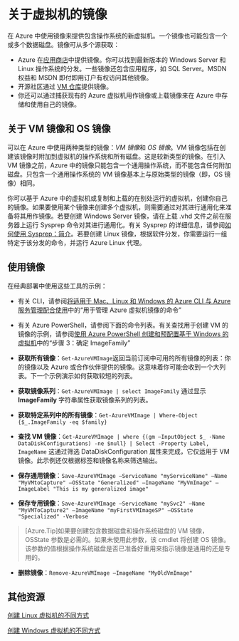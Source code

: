 <properties
	pageTitle="关于虚拟机的镜像"
	description="了解镜像如何用于 Azure 中的虚拟机。"
	services="virtual-machines"
	documentationCenter=""
	authors="cynthn"
	manager="timlt"
	editor="tysonn"
	tags="azure-service-management"/>

<tags
	ms.service="virtual-machines"
	ms.date="08/13/2015"
	wacn.date="11/12/2015"/>

# 关于虚拟机的镜像

在 Azure 中使用镜像来提供包含操作系统的新虚拟机。一个镜像也可能包含一个或多个数据磁盘。镜像可从多个源获取：

-	Azure 在[应用商店](http://azure.microsoft.com/gallery/virtual-machines/)中提供镜像。你可以找到最新版本的 Windows Server 和 Linux 操作系统的分发。一些镜像还包含应用程序，如 SQL Server。MSDN 权益和 MSDN 即付即用订户有权访问其他镜像。
-	开源社区通过 [VM 仓库](http://vmdepot.msopentech.com/List/Index)提供镜像。
-	你还可以通过捕获现有的 Azure 虚拟机用作镜像或上载镜像来在 Azure 中存储和使用自己的镜像。

## 关于 VM 镜像和 OS 镜像

可以在 Azure 中使用两种类型的镜像：*VM 镜像*和 *OS 镜像*。VM 镜像包括在创建该镜像时附加到虚拟机的操作系统和所有磁盘。这是较新类型的镜像。在引入 VM 镜像之前，Azure 中的镜像只能包含一个通用操作系统，而不能包含任何附加磁盘。只包含一个通用操作系统的 VM 镜像基本上与原始类型的镜像（即，OS 镜像）相同。

你可以基于 Azure 中的虚拟机或复制和上载的在别处运行的虚拟机，创建你自己的镜像。如果要使用某个镜像来创建多个虚拟机，则需要通过对其进行通用化来准备将其用作镜像。若要创建 Windows Server 镜像，请在上载 .vhd 文件之前在服务器上运行 Sysprep 命令对其进行通用化。有关 Sysprep 的详细信息，请参阅[如何使用 Sysprep：简介](http://go.microsoft.com/fwlink/p/?LinkId=392030)。若要创建 Linux 镜像，根据软件分发，你需要运行一组特定于该分发的命令，并运行 Azure Linux 代理。

## 使用镜像

在经典部署中使用这些工具的示例：

- 有关 CLI，请参阅[将适用于 Mac、Linux 和 Windows 的 Azure CLI 与 Azure 服务管理配合使用](/documentation/articles/virtual-machines-command-line-tools)中的“用于管理 Azure 虚拟机镜像的命令”
- 有关 Azure PowerShell，请参阅下面的命令列表。有关查找用于创建 VM 的镜像的示例，请参阅[使用 Azure PowerShell 创建和预配置基于 Windows 的虚拟机](/documentation/articles/virtual-machines-ps-create-preconfigure-windows-vms)中的“步骤 3：确定 ImageFamily”

-	**获取所有镜像**：`Get-AzureVMImage`返回当前订阅中可用的所有镜像的列表：你的镜像以及 Azure 或合作伙伴提供的镜像。这意味着你可能会收到一个大列表。下一个示例演示如何获取较短的列表。
-	**获取镜像系列**：`Get-AzureVMImage | select ImageFamily` 通过显示 **ImageFamily** 字符串属性获取镜像系列的列表。
-	**获取特定系列中的所有镜像**：`Get-AzureVMImage | Where-Object {$_.ImageFamily -eq $family}`
-	**查找 VM 镜像**：`Get-AzureVMImage | where {(gm –InputObject $_ -Name DataDiskConfigurations) -ne $null} | Select -Property Label, ImageName` 这通过筛选 DataDiskConfiguration 属性来完成，它仅适用于 VM 镜像。此示例还仅根据标签和镜像名称来筛选输出。
-	**保存通用镜像**：`Save-AzureVMImage –ServiceName "myServiceName" –Name "MyVMtoCapture" –OSState "Generalized" –ImageName "MyVmImage" –ImageLabel "This is my generalized image"`
-	**保存专用镜像**：`Save-AzureVMImage –ServiceName "mySvc2" –Name "MyVMToCapture2" –ImageName "myFirstVMImageSP" –OSState "Specialized" -Verbose`
>[Azure.Tip]如果要创建包含数据磁盘和操作系统磁盘的 VM 镜像，OSState 参数是必需的。如果未使用此参数，该 cmdlet 将创建 OS 镜像。该参数的值根据操作系统磁盘是否已准备好重用来指示镜像是通用的还是专用的。
-	**删除镜像**：`Remove-AzureVMImage –ImageName "MyOldVmImage"`

## 其他资源

[创建 Linux 虚拟机的不同方式](/documentation/articles/virtual-machines-linux-choices-create-vm)

[创建 Windows 虚拟机的不同方式](/documentation/articles/virtual-machines-windows-choices-create-vm)

<!---HONumber=79-->